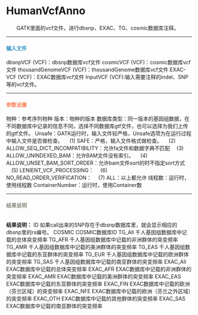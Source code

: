# HumanVcfAnno
　　GATK里面的vcf文件，进行dbsnp、EXAC、TG、cosmic数据库注释。

***
#### **<i class="fa fa-dot-circle-o" aria-hidden="true" style="color:#3090C7"></i><span style="color:#3090C7"> 输入文件**
dbsnpVCF (VCF)：dbsnp数据库vcf文件
cosmicVCF (VCF)：cosmic数据库vcf文件
thousandGenomeVCF (VCF)：thousandGenome数据库vcf文件
EXAC-VCF (VCF)：EXAC数据库vcf文件
InputVCF (VCF):输入需要注释的indel、SNP等的vcf文件。


***
#### **<i class="fa fa-cog" aria-hidden="true" style="color:#F88158"></i> <span style="color:#F88158">参数设置**

物种：参考序列物种
版本：物种的版本
数据库类型：同一版本的基因组数据，在不同数据库中记录的信息不同，选择不同数据库gtf文件，也可以选择为我们上传的gtf文件。
Unsafe：GATK运行时，输入文件较严格，Unsafe选项为在运行过程中输入文件是否做检查。
　(1) SAFE：严格，输入文件格式做检查。
　(2) ALLOW_SEQ_DICT_INCOMPATIBILITY：允许fa文件和数据字典不匹配
　(3) ALLOW_UNINDEXED_BAM：允许BAM文件没有索引。
　(4) ALLOW_UNSET_BAM_SORT_ORDER：允许bam文件sort的时不指定sort方式
　(5) LENIENT_VCF_PROCESSING：
　(6) NO_READ_ORDER_VERIFICATION：
　(7) ALL：以上都允许
线程数：运行时，使用线程数
ContainerNumber：运行时，使用Container数


***
#### **<i class="fa fa-file-text" aria-hidden="true" style="color:#848b79"></i><span style="color:#848b79"> 结果说明**

<div style="text-align:center">
<img data-src="1.png" width="300px" ></img>
</div>

**结果说明：**
ID	如果call出来的SNP存在于dbsnp数据库里，就会显示相应的dbsnp里的rs编号。
COSMIC	COSMIC数据库ID
TG_All	千人基因组数据库中记载的总体突变频率
TG_AFR	千人基因组数据库中记载的非洲群体的突变频率
TG_AMR	千人基因组数据库中记载的美洲群体的突变频率
TG_EAS	千人基因组数据库中记载的东亚群体的突变频率
TG_EUR	千人基因组数据库中记载的欧洲群体的突变频率
TG_SAS	千人基因组数据库中记载的南亚群体的突变频率
EXAC_All	EXAC数据库中记载的总体突变频率
EXAC_AFR	EXAC数据库中记载的非洲群体的突变频率
EXAC_AMR	EXAC数据库中记载的美洲群体的突变频率
EXAC_EAS	EXAC数据库中记载的东亚群体的突变频率
EXAC_FIN	EXAC数据库中记载的欧洲（芬兰区域）的突变频率
EXAC_NFE	EXAC数据库中记载的欧洲（芬兰之外区域）的突变频率
EXAC_OTH	EXAC数据库中记载的其他群体的突变频率
EXAC_SAS	EXAC数据库中记载的南亚群体的突变频率

